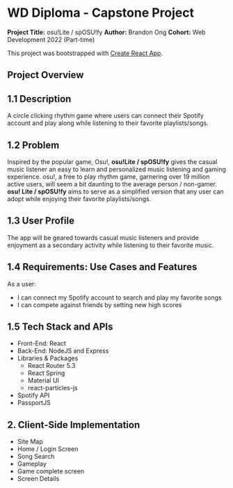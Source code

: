 # WD Diploma - Capstone Project

**Project Title:** osu!Lite / spOSU!fy
**Author:** Brandon Ong
**Cohort:** Web Development 2022 (Part-time)

This project was bootstrapped with [Create React App](https://github.com/facebook/create-react-app).

## Project Overview

## 1.1 Description

A circle clicking rhythm game where users can connect their Spotify account and play along while listening to their favorite playlists/songs.

## 1.2 Problem

Inspired by the popular game, Osu!, **osu!Lite / spOSU!fy** gives the casual music listener an easy to learn and personalized music listening and gaming experience. osu!, a free to play rhythm game, garnering over 19 million active users, will seem a bit daunting to the average person / non-gamer. **osu! Lite / spOSU!fy** aims to serve as a simplified version that any user can adopt while enjoying their favorite playlists/songs.

## 1.3 User Profile

The app will be geared towards casual music listeners and provide enjoyment as a secondary activity while listening to their favorite music.

## 1.4 Requirements: Use Cases and Features

As a user:

- I can connect my Spotify account to search and play my favorite songs
- I can compete against friends by setting new high scores

## 1.5 Tech Stack and APIs

- Front-End: React
- Back-End: NodeJS and Express
- Libraries & Packages
  - React Router 5.3
  - React Spring
  - Material UI
  - react-particles-js
- Spotify API
- PassportJS

## 2. Client-Side Implementation

- Site Map
- Home / Login Screen
- Song Search
- Gameplay
- Game complete screen
- Screen Details
